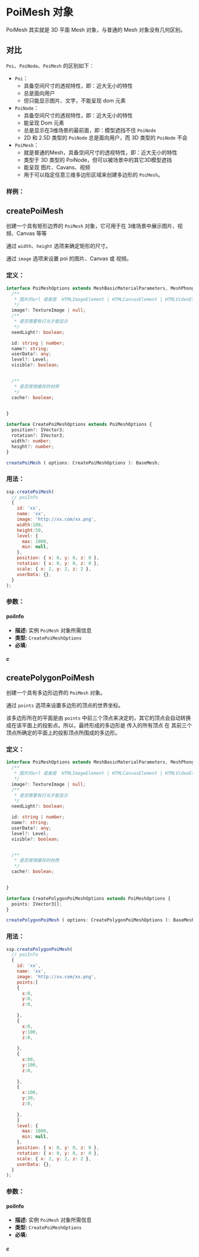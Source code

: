 # PoiMesh 对象
PoiMesh 其实就是 3D 平面 Mesh 对象，与普通的 Mesh 对象没有几何区别。


## 对比
`Poi`、`PoiNode`、`PoiMesh` 的区别如下：
* `Poi`：
  + 具备空间尺寸的透视特性，即：近大无小的特性
  + 总是面向用户
  + 但只能显示图片、文字，不能呈现 dom 元素
* `PoiNode`：
  + 具备空间尺寸的透视特性，即：近大无小的特性
  + 能呈现 Dom 元素
  + 总是显示在3维场景的最前面，即：模型遮挡不住 `PoiNode`
  + 2D 和 2.5D 类型的 `PoiNode` 总是面向用户，而 3D 类型的 `PoiNode` 不会
* `PoiMesh`：
  + 就是普通的Mesh，具备空间尺寸的透视特性，即：近大无小的特性
  + 类型于 3D 类型的 PoiNode，但可以被场景中的其它3D模型遮挡
  + 能呈现 图片、Cavans、视频
  + 用于可以指定任意三维多边形区域来创建多边形的 `PoiMesh`。


### 样例：

<Docs-Iframe src="poiMesh/createPoiMesh.html" />

## createPoiMesh

创建一个具有矩形边界的 `PoiMesh` 对象，它可用于在 3维场景中展示图片、视频、Canvas 等等

通过 `width`、`height` 选项来确定矩形的尺寸。

通过 `image` 选项来设置 poi 的图片、Canvas 或 视频。

### 定义：

```ts
interface PoiMeshOptions extends MeshBasicMaterialParameters, MeshPhongMaterialParameters {
  /**
   * 图片的url 或者是  HTMLImageElement | HTMLCanvasElement | HTMLVideoElement
   */
  image?: TextureImage | null;
  /**
   * 是否需要有灯光才能显示
   */
  needLight?: boolean;

  id: string | number;
  name?: string;
  userData?: any;
  level?: Level;
  visible?: boolean;


  /**
   * 是否使用缓存的材质
   */
  cache?: boolean;

  
}

interface CreatePoiMeshOptions extends PoiMeshOptions {
  position?: IVector3;
  rotation?: IVector3;
  width?: number;
  height?: number;
}

createPoiMesh ( options: CreatePoiMeshOptions ): BaseMesh;
```

### 用法：

```js
ssp.createPoiMesh(
  // poiInfo
  {
    id: 'xx',
    name: 'xx',
    image: 'http://xx.com/xx.png',
    width:100, 
    height:50,
    level: {
      max: 1000,
      min: null,
    },
    position: { x: 0, y: 0, z: 0 },
    rotation: { x: 0, y: 0, z: 0 },
    scale: { x: 2, y: 2, z: 2 },
    userData: {},
  }
);
```

### 参数：

#### poiInfo

- **描述:** 实例 `PoiMesh` 对象所需信息
- **类型:** `CreatePoiMeshOptions`
- **必填:** <Base-RequireIcon :isRequire="true"/>

##### c

<Docs-Table
    :data="[
      { prop: 'id', desc: '唯一ID', type: 'string | number', require: true, default: '' },
      { prop: 'name', desc: '名称', type: 'string', require: false, default: '' },
      { prop: 'image', desc: '图片资源路径', type: 'string', require: true, default: '' },
      { prop: 'width', desc: 'PoiMesh 的宽', type: 'number', require: false, default: '1' },
      { prop: 'height', desc: 'PoiMesh 的高', type: 'number', require: false, default: '1' },
      { prop: 'level', desc: '显示层级范围', type: 'Level', require: false, default: '{ max: null, min: null }', link: '../guide/types.html#level' },
      { prop: 'visible', desc: '是否可见', type: 'boolean', require: false, default: 'true' },
      { prop: 'position', desc: '位置坐标', type: 'Position', require: false, default: '{ x: 0, y: 0, z: 0 }', link: '../guide/types.html#position' },
      { prop: 'rotation', desc: '旋转弧度', type: 'Rotation', require: false, default: '{ x: 0, y: 0, z: 0 }', link: '../guide/types.html#rotation' },
      { prop: 'scale', desc: '缩放比例', type: 'Scale', require: false, default: '{ x: 1, y: 1, z: 1 }', link: '../guide/types.html#scale' },
      { prop: 'userData', desc: '用户数据', type: 'any', require: false, default: '{}' },
      { prop: 'needLight', desc: '是否需要有灯光才能显示', type: 'boolean', require: false, default: 'false' },
      { prop: 'cache', desc: '是否使用缓存的材质', type: 'boolean', require: false, default: 'true' },
    ]"
/>







## createPolygonPoiMesh

创建一个具有多边形边界的 `PoiMesh` 对象。

通过 `points` 选项来设置多边形的顶点的世界坐标。

该多边形所在的平面是由 `points` 中前三个顶点来决定的，其它的顶点会自动转换成在该平面上的投影点。所以，最终形成的多边形是 传入的所有顶点 在 其前三个顶点所确定的平面上的投影顶点所围成的多边形。

### 定义：

```ts
interface PoiMeshOptions extends MeshBasicMaterialParameters, MeshPhongMaterialParameters {
  /**
   * 图片的url 或者是  HTMLImageElement | HTMLCanvasElement | HTMLVideoElement
   */
  image?: TextureImage | null;
  /**
   * 是否需要有灯光才能显示
   */
  needLight?: boolean;

  id: string | number;
  name?: string;
  userData?: any;
  level?: Level;
  visible?: boolean;


  /**
   * 是否使用缓存的材质
   */
  cache?: boolean;

  
}

interface CreatePolygonPoiMeshOptions extends PoiMeshOptions {
  points: IVector3[];
}

createPolygonPoiMesh ( options: CreatePolygonPoiMeshOptions ): BaseMesh;
```

### 用法：

```js
ssp.createPolygonPoiMesh(
  // poiInfo
  {
    id: 'xx',
    name: 'xx',
    image: 'http://xx.com/xx.png',
    points:[
    {
      x:0,
      y:0,
      z:0,
      
    },
    {
      x:0,
      y:100,
      z:0,
      
    },
    {
      x:80,
      y:100,
      z:0,
      
    },
    {
      x:100,
      y:30,
      z:0,
      
    },
    ]
    level: {
      max: 1000,
      min: null,
    },
    position: { x: 0, y: 0, z: 0 },
    rotation: { x: 0, y: 0, z: 0 },
    scale: { x: 2, y: 2, z: 2 },
    userData: {},
  }
);
```

### 参数：

#### poiInfo

- **描述:** 实例 `PoiMesh` 对象所需信息
- **类型:** `CreatePoiMeshOptions`
- **必填:** <Base-RequireIcon :isRequire="true"/>

##### c

<Docs-Table
    :data="[
      { prop: 'id', desc: '唯一ID', type: 'string | number', require: true, default: '' },
      { prop: 'name', desc: '名称', type: 'string', require: false, default: '' },
      { prop: 'image', desc: '图片资源路径', type: 'string', require: true, default: '' },
      {
        prop: 'points', desc: '多边形的顶点列表', type: 'IVector3[]', require: true, default: ''
      },
      { prop: 'level', desc: '显示层级范围', type: 'Level', require: false, default: '{ max: null, min: null }', link: '../guide/types.html#level' },
      { prop: 'visible', desc: '是否可见', type: 'boolean', require: false, default: 'true' },
      { prop: 'scale', desc: '缩放比例', type: 'Scale', require: false, default: '{ x: 1, y: 1, z: 1 }', link: '../guide/types.html#scale' },
      { prop: 'userData', desc: '用户数据', type: 'any', require: false, default: '{}' },
      { prop: 'needLight', desc: '是否需要有灯光才能显示', type: 'boolean', require: false, default: 'false' },
      { prop: 'cache', desc: '是否使用缓存的材质', type: 'boolean', require: false, default: 'true' },
    ]"
/>
